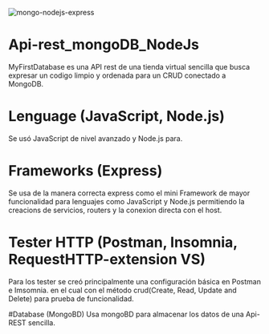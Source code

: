 ![mongo-nodejs-express](https://user-images.githubusercontent.com/106114288/176286139-335bc1eb-07bc-45f3-a82a-f4ad34569422.jpg)

# Api-rest_mongoDB_NodeJs
MyFirstDatabase es una API rest de una tienda virtual sencilla que busca expresar un codigo limpio y ordenada para un 
CRUD conectado a MongoDB.

# Lenguage (JavaScript, Node.js)
Se usó JavaScript de nivel avanzado y Node.js para.

# Frameworks (Express)
Se usa de la manera correcta express como el mini Framework de mayor funcionalidad para lenguajes como JavaScript y Node.js permitiendo la creacions de servicios, routers y la conexion directa con el host.

# Tester HTTP (Postman, Insomnia, RequestHTTP-extension VS)
Para los tester se creó principalmente una configuración básica en Postman e Imsomnia. en el cual con el método crud(Create, Read, Update and Delete) para prueba  de funcionalidad.

#Database (MongoBD)
Usa mongoBD para almacenar los datos de una Api-REST sencilla.
 
